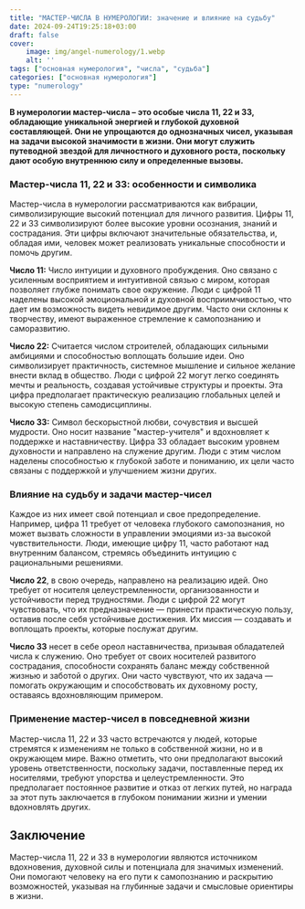 ```yaml
---
title: "МАСТЕР-ЧИСЛА В НУМЕРОЛОГИИ: значение и влияние на судьбу"
date: 2024-09-24T19:25:18+03:00
draft: false
cover:
    image: img/angel-numerology/1.webp
    alt: ''
tags: ["основная нумерология", "числа", "судьба"]
categories: ["основная нумерология"]
type: "numerology"
---
```



**В нумерологии мастер-числа – это особые числа 11, 22 и 33, обладающие уникальной энергией и глубокой духовной составляющей. Они не упрощаются до однозначных чисел, указывая на задачи высокой значимости в жизни. Они могут служить путеводной звездой для личностного и духовного роста, поскольку дают особую внутреннюю силу и определенные вызовы.**

### Мастер-числа 11, 22 и 33: особенности и символика

Мастер-числа в нумерологии рассматриваются как вибрации, символизирующие высокий потенциал для личного развития. Цифры 11, 22 и 33 символизируют более высокие уровни осознания, знаний и сострадания. Эти цифры включают значительные обязательства, и, обладая ими, человек может реализовать уникальные способности и помочь другим.

**Число 11:** Число интуиции и духовного пробуждения. Оно связано с усиленным восприятием и интуитивной связью с миром, которая позволяет глубже понимать свое окружение. Люди с цифрой 11 наделены высокой эмоциональной и духовной восприимчивостью, что дает им возможность видеть невидимое другим. Часто они склонны к творчеству, имеют выраженное стремление к самопознанию и саморазвитию.

**Число 22:** Считается числом строителей, обладающих сильными амбициями и способностью воплощать большие идеи. Оно символизирует практичность, системное мышление и сильное желание внести вклад в общество. Люди с цифрой 22 могут легко соединять мечты и реальность, создавая устойчивые структуры и проекты. Эта цифра предполагает практическую реализацию глобальных целей и высокую степень самодисциплины.

**Число 33:** Символ бескорыстной любви, сочувствия и высшей мудрости. Оно носит название "мастер-учителя" и вдохновляет к поддержке и наставничеству. Цифра 33 обладает высоким уровнем духовности и направлено на служение другим. Люди с этим числом наделены способностью к глубокой заботе и пониманию, их цели часто связаны с поддержкой и улучшением жизни других.

### Влияние на судьбу и задачи мастер-чисел

Каждое из них имеет свой потенциал и свое предопределение. Например, цифра 11 требует от человека глубокого самопознания, но может вызвать сложности в управлении эмоциями из-за высокой чувствительности. Люди, имеющие цифру 11, часто работают над внутренним балансом, стремясь объединить интуицию с рациональными решениями.

**Число 22**, в свою очередь, направлено на реализацию идей. Оно требует от носителя целеустремленности, организованности и устойчивости перед трудностями. Люди с цифрой 22 могут чувствовать, что их предназначение — принести практическую пользу, оставив после себя устойчивые достижения. Их миссия — создавать и воплощать проекты, которые послужат другим.

**Число 33** несет в себе ореол наставничества, призывая обладателей числа к служению. Оно требует от своих носителей развитого сострадания, способности сохранять баланс между собственной жизнью и заботой о других. Они часто чувствуют, что их задача — помогать окружающим и способствовать их духовному росту, оставаясь вдохновляющим примером.

### Применение мастер-чисел в повседневной жизни

Мастер-числа 11, 22 и 33 часто встречаются у людей, которые стремятся к изменениям не только в собственной жизни, но и в окружающем мире. Важно отметить, что они предполагают высокий уровень ответственности, поскольку задачи, поставленные перед их носителями, требуют упорства и целеустремленности. Это предполагает постоянное развитие и отказ от легких путей, но награда за этот путь заключается в глубоком понимании жизни и умении вдохновлять других.

## Заключение

Мастер-числа 11, 22 и 33 в нумерологии являются источником вдохновения, духовной силы и потенциала для значимых изменений. Они помогают человеку на его пути к самопознанию и раскрытию возможностей, указывая на глубинные задачи и смысловые ориентиры в жизни.
